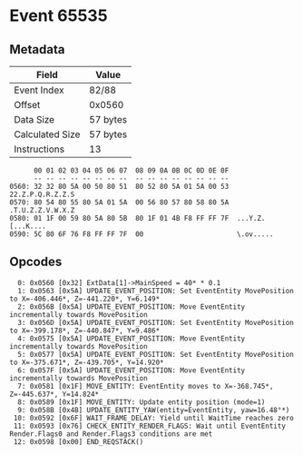 # Event 65535

## Metadata

| Field           | Value    |
|-----------------|----------|
| Event Index     | 82/88    |
| Offset          | 0x0560   |
| Data Size       | 57 bytes |
| Calculated Size | 57 bytes |
| Instructions    | 13       |

```
      00 01 02 03 04 05 06 07  08 09 0A 0B 0C 0D 0E 0F
      -- -- -- -- -- -- -- --  -- -- -- -- -- -- -- --
0560: 32 32 80 5A 00 50 80 51  80 52 80 5A 01 5A 00 53  22.Z.P.Q.R.Z.Z.S
0570: 80 54 80 55 80 5A 01 5A  00 56 80 57 80 58 80 5A  .T.U.Z.Z.V.W.X.Z
0580: 01 1F 00 59 80 5A 80 5B  80 1F 01 4B F8 FF FF 7F  ...Y.Z.[...K....
0590: 5C 80 6F 76 F8 FF FF 7F  00                       \.ov.....       
```

## Opcodes

```
  0: 0x0560 [0x32] ExtData[1]->MainSpeed = 40* * 0.1
  1: 0x0563 [0x5A] UPDATE_EVENT_POSITION: Set EventEntity MovePosition to X=-406.446*, Z=-441.220*, Y=6.149*
  2: 0x056B [0x5A] UPDATE_EVENT_POSITION: Move EventEntity incrementally towards MovePosition
  3: 0x056D [0x5A] UPDATE_EVENT_POSITION: Set EventEntity MovePosition to X=-399.178*, Z=-440.847*, Y=9.486*
  4: 0x0575 [0x5A] UPDATE_EVENT_POSITION: Move EventEntity incrementally towards MovePosition
  5: 0x0577 [0x5A] UPDATE_EVENT_POSITION: Set EventEntity MovePosition to X=-375.671*, Z=-439.705*, Y=14.920*
  6: 0x057F [0x5A] UPDATE_EVENT_POSITION: Move EventEntity incrementally towards MovePosition
  7: 0x0581 [0x1F] MOVE_ENTITY: EventEntity moves to X=-368.745*, Z=-445.637*, Y=14.824*
  8: 0x0589 [0x1F] MOVE_ENTITY: Update entity position (mode=1)
  9: 0x058B [0x4B] UPDATE_ENTITY_YAW(entity=EventEntity, yaw=16.48°*)
 10: 0x0592 [0x6F] WAIT_FRAME_DELAY: Yield until WaitTime reaches zero
 11: 0x0593 [0x76] CHECK_ENTITY_RENDER_FLAGS: Wait until EventEntity Render.Flags0 and Render.Flags3 conditions are met
 12: 0x0598 [0x00] END_REQSTACK()
```
